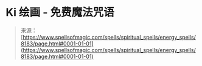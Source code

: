 <!--yml

类别：未分类

日期：2024年06月12日 18:43:33

-->

# Ki 绘画 - 免费魔法咒语

> 来源：[https://www.spellsofmagic.com/spells/spiritual_spells/energy_spells/8183/page.html#0001-01-01](https://www.spellsofmagic.com/spells/spiritual_spells/energy_spells/8183/page.html#0001-01-01)
